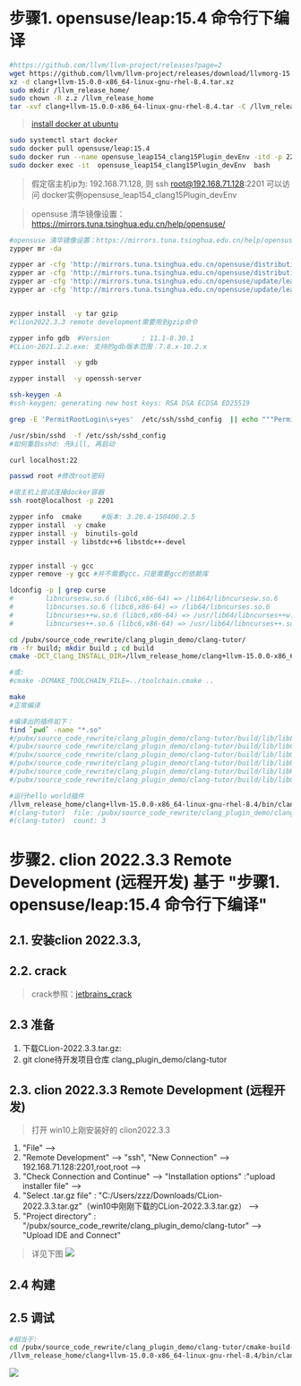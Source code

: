 # 步骤1. opensuse/leap:15.4 命令行下编译

```bash
#https://github.com/llvm/llvm-project/releases?page=2
wget https://github.com/llvm/llvm-project/releases/download/llvmorg-15.0.0/clang+llvm-15.0.0-x86_64-linux-gnu-rhel-8.4.tar.xz
xz -d clang+llvm-15.0.0-x86_64-linux-gnu-rhel-8.4.tar.xz
sudo mkdir /llvm_release_home/
sudo chown -R z.z /llvm_release_home
tar -xvf clang+llvm-15.0.0-x86_64-linux-gnu-rhel-8.4.tar -C /llvm_release_home/

```

> [install docker at ubuntu ](https://docs.docker.com/engine/install/ubuntu/)
```bash
sudo systemctl start docker
sudo docker pull opensuse/leap:15.4
sudo docker run --name opensuse_leap154_clang15Plugin_devEnv -itd -p 2201:22 -v /pubx/:/pubx/ -v /llvm_release_home/:/llvm_release_home/ opensuse/leap:15.4
sudo docker exec -it  opensuse_leap154_clang15Plugin_devEnv  bash
```
> 假定宿主机ip为: 192.168.71.128,  则 ssh root@192.168.71.128:2201 可以访问 docker实例opensuse_leap154_clang15Plugin_devEnv


> opensuse 清华镜像设置：https://mirrors.tuna.tsinghua.edu.cn/help/opensuse/
```bash
#opensuse 清华镜像设置：https://mirrors.tuna.tsinghua.edu.cn/help/opensuse/
zypper mr -da

zypper ar -cfg 'http://mirrors.tuna.tsinghua.edu.cn/opensuse/distribution/leap/$releasever/repo/oss/' mirror-oss
zypper ar -cfg 'http://mirrors.tuna.tsinghua.edu.cn/opensuse/distribution/leap/$releasever/repo/non-oss/' mirror-non-oss
zypper ar -cfg 'http://mirrors.tuna.tsinghua.edu.cn/opensuse/update/leap/$releasever/oss/' mirror-update
zypper ar -cfg 'http://mirrors.tuna.tsinghua.edu.cn/opensuse/update/leap/$releasever/non-oss/' mirror-update-non-oss
```

```bash

zypper install  -y tar gzip
#clion2022.3.3 remote development需要用到gzip命令

zypper info gdb  #Version        : 11.1-8.30.1
#CLion-2021.2.2.exe: 支持的gdb版本范围：7.8.x-10.2.x

zypper install  -y gdb
```

```bash
zypper install  -y openssh-server

ssh-keygen -A
#ssh-keygen: generating new host keys: RSA DSA ECDSA ED25519

grep -E 'PermitRootLogin\s+yes'  /etc/ssh/sshd_config  || echo """PermitRootLogin yes""" >>  /etc/ssh/sshd_config

/usr/sbin/sshd  -f /etc/ssh/sshd_config
#如何重启sshd: 先kill, 再启动

curl localhost:22

passwd root #修改root密码
```

```bash
#宿主机上尝试连接docker容器
ssh root@localhost -p 2201
```

```bash
zypper info  cmake     #版本: 3.20.4-150400.2.5
zypper install  -y cmake
zypper install -y  binutils-gold
zypper install -y libstdc++6 libstdc++-devel
```

```bash

zypper install -y gcc 
zypper remove -y gcc #并不需要gcc，只是需要gcc的依赖库
```

```bash
ldconfig -p | grep curse
#        libncursesw.so.6 (libc6,x86-64) => /lib64/libncursesw.so.6
#        libncurses.so.6 (libc6,x86-64) => /lib64/libncurses.so.6
#        libncurses++w.so.6 (libc6,x86-64) => /usr/lib64/libncurses++w.so.6
#        libncurses++.so.6 (libc6,x86-64) => /usr/lib64/libncurses++.so.6

```


```bash
cd /pubx/source_code_rewrite/clang_plugin_demo/clang-tutor/
rm -fr build; mkdir build ; cd build
cmake -DCT_Clang_INSTALL_DIR=/llvm_release_home/clang+llvm-15.0.0-x86_64-linux-gnu-rhel-8.4/  -DCMAKE_VERBOSE_MAKEFILE:BOOL=ON -DCURSES_LIBRARY=/lib64/libncurses.so.6 -DCURSES_INCLUDE_PATH=/usr/include/   -DCMAKE_EXPORT_COMPILE_COMMANDS=True   -DCMAKE_C_COMPILER=/llvm_release_home/clang+llvm-15.0.0-x86_64-linux-gnu-rhel-8.4/bin/clang -DCMAKE_CXX_COMPILER=/llvm_release_home/clang+llvm-15.0.0-x86_64-linux-gnu-rhel-8.4/bin/clang++    -DLLVM_DIR=/llvm_release_home/clang+llvm-15.0.0-x86_64-linux-gnu-rhel-8.4 ..

#或:
#cmake -DCMAKE_TOOLCHAIN_FILE=../toolchain.cmake ..

make
#正常编译

#编译出的插件如下：
find `pwd` -name "*.so"
#/pubx/source_code_rewrite/clang_plugin_demo/clang-tutor/build/lib/libLACommenter.so
#/pubx/source_code_rewrite/clang_plugin_demo/clang-tutor/build/lib/libCodeStyleChecker.so
#/pubx/source_code_rewrite/clang_plugin_demo/clang-tutor/build/lib/libObfuscator.so
#/pubx/source_code_rewrite/clang_plugin_demo/clang-tutor/build/lib/libUnusedForLoopVar.so
#/pubx/source_code_rewrite/clang_plugin_demo/clang-tutor/build/lib/libHelloWorld.so
#/pubx/source_code_rewrite/clang_plugin_demo/clang-tutor/build/lib/libCodeRefactor.so

#运行hello world插件
/llvm_release_home/clang+llvm-15.0.0-x86_64-linux-gnu-rhel-8.4/bin/clang -cc1 -load /pubx/source_code_rewrite/clang_plugin_demo/clang-tutor/build/lib/libHelloWorld.so -plugin hello-world /pubx/source_code_rewrite/clang_plugin_demo/clang-tutor/test/HelloWorld-basic.cpp
#(clang-tutor)  file: /pubx/source_code_rewrite/clang_plugin_demo/clang-tutor/test/HelloWorld-basic.cpp
#(clang-tutor)  count: 3


```


# 步骤2. clion 2022.3.3 Remote Development (远程开发) 基于  "步骤1. opensuse/leap:15.4 命令行下编译"
## 2.1. 安装clion 2022.3.3, 


## 2.2. crack 
> crack参照：[jetbrains_crack](https://gitcode.net/pubx/jetbrains/jetbrains_crack)

## 2.3 准备
1. 下载CLion-2022.3.3.tar.gz: 
2. git clone待开发项目仓库 clang_plugin_demo/clang-tutor

## 2.3. clion 2022.3.3 Remote Development (远程开发)
> 打开 win10上刚安装好的 clion2022.3.3
1. "File" --> 
2. "Remote Development" --> "ssh", "New Connection" --> 192.168.71.128:2201,root,root --> 
3. "Check Connection and Continue" -->  "Installation options" :"upload installer file"  -->
4. "Select .tar.gz file" : "C:/Users/zzz/Downloads/CLion-2022.3.3.tar.gz"（win10中刚刚下载的CLion-2022.3.3.tar.gz） -->
5. "Project directory" : "/pubx/source_code_rewrite/clang_plugin_demo/clang-tutor" --> "Upload IDE and Connect"

>详见下图
![](https://gitcode.net/pubx/source_code_rewrite/clang_plugin_demo/clang-tutor/-/raw/main/doc/clion2022.3.3-remote-development.png)

## 2.4 构建

## 2.5 调试
```bash
#相当于:
cd /pubx/source_code_rewrite/clang_plugin_demo/clang-tutor/cmake-build-debug
/llvm_release_home/clang+llvm-15.0.0-x86_64-linux-gnu-rhel-8.4/bin/clang  -cc1 -load cmake-build-debug/lib/libHelloWorld.so -plugin hello-world test/HelloWorld-basic.cpp
```
![](https://gitcode.net/pubx/source_code_rewrite/clang_plugin_demo/clang-tutor/-/raw/main/doc/debug_helloworld.png)

